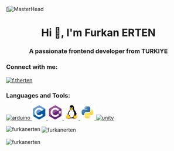 [![MasterHead](https://cn.i.cdn.ti-platform.com/content/341/regular-show/showpage/tr/showpagehero_regularshow2x.1545bf44.png?imwidth=640)
<h1 align="center">Hi 👋, I'm Furkan ERTEN</h1>
<h3 align="center">A passionate frontend developer from TURKIYE</h3>

<h3 align="left">Connect with me:</h3>
<p align="left">
<a href="https://instagram.com/f.therten" target="blank"><img align="center" src="https://raw.githubusercontent.com/rahuldkjain/github-profile-readme-generator/master/src/images/icons/Social/instagram.svg" alt="f.therten" height="30" width="40" /></a>
</p>

<h3 align="left">Languages and Tools:</h3>
<p align="left"> <a href="https://www.arduino.cc/" target="_blank" rel="noreferrer"> <img src="https://cdn.worldvectorlogo.com/logos/arduino-1.svg" alt="arduino" width="40" height="40"/> </a> <a href="https://www.cprogramming.com/" target="_blank" rel="noreferrer"> <img src="https://raw.githubusercontent.com/devicons/devicon/master/icons/c/c-original.svg" alt="c" width="40" height="40"/> </a> <a href="https://www.w3schools.com/cs/" target="_blank" rel="noreferrer"> <img src="https://raw.githubusercontent.com/devicons/devicon/master/icons/csharp/csharp-original.svg" alt="csharp" width="40" height="40"/> </a> <a href="https://www.linux.org/" target="_blank" rel="noreferrer"> <img src="https://raw.githubusercontent.com/devicons/devicon/master/icons/linux/linux-original.svg" alt="linux" width="40" height="40"/> </a> <a href="https://www.python.org" target="_blank" rel="noreferrer"> <img src="https://raw.githubusercontent.com/devicons/devicon/master/icons/python/python-original.svg" alt="python" width="40" height="40"/> </a> <a href="https://unity.com/" target="_blank" rel="noreferrer"> <img src="https://www.vectorlogo.zone/logos/unity3d/unity3d-icon.svg" alt="unity" width="40" height="40"/> </a> </p>

<p><img align="left" src="https://github-readme-stats.vercel.app/api/top-langs?username=furkanerten&show_icons=true&locale=en&layout=compact" alt="furkanerten" /></p>

<p>&nbsp;<img align="center" src="https://github-readme-stats.vercel.app/api?username=furkanerten&show_icons=true&locale=en" alt="furkanerten" /></p>

<p><img align="center" src="https://github-readme-streak-stats.herokuapp.com/?user=furkanerten&" alt="furkanerten" /></p>
